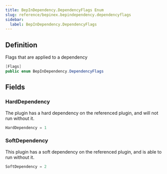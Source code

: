 ```yaml
---
title: BepInDependency.DependencyFlags Enum
slug: reference/bepinex.bepindependency.dependencyflags
sidebar:
  label: BepInDependency.DependencyFlags
---
```


## Definition

Flags that are applied to a dependency

```csharp title="C#"
[Flags]
public enum BepInDependency.DependencyFlags
```

## Fields

### HardDependency

The plugin has a hard dependency on the referenced plugin, and will not run without it.

```csharp title="C#"
HardDependency = 1
```

### SoftDependency

This plugin has a soft dependency on the referenced plugin, and is able to run without it.

```csharp title="C#"
SoftDependency = 2
```
